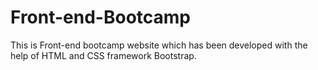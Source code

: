 # Front-end-Bootcamp
This is Front-end bootcamp website which has been developed with the help of HTML and CSS framework Bootstrap.
